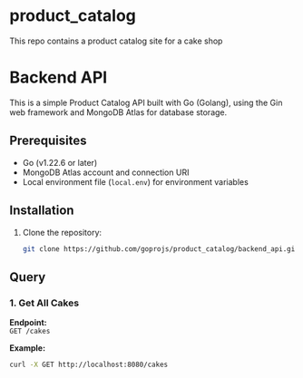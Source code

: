 # product_catalog
This repo contains a product catalog site for a cake shop
# Backend API

This is a simple Product Catalog API built with Go (Golang), using the Gin web framework and MongoDB Atlas for database storage.

## Prerequisites

- Go (v1.22.6 or later)
- MongoDB Atlas account and connection URI
- Local environment file (`local.env`) for environment variables

## Installation

1. Clone the repository:

   ```bash
   git clone https://github.com/goprojs/product_catalog/backend_api.git

## Query

### 1. Get All Cakes

**Endpoint:**  
`GET /cakes`

**Example:**

   ```bash
   curl -X GET http://localhost:8080/cakes

